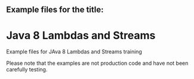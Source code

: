 ## Example files for the title:  
  
# Java 8 Lambdas and Streams
  

Example files for JAva 8 Lambdas and Streams training

  
Please note that the examples are not production code and have not been carefully testing.
